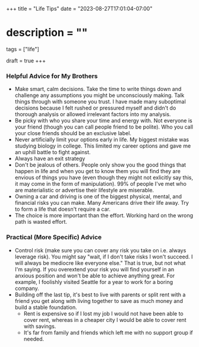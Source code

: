 +++
title = "Life Tips"
date = "2023-08-27T17:01:04-07:00"
# description = ""

tags = ["life"]

draft = true
+++


### Helpful Advice for My Brothers

- Make smart, calm decisions. Take the time to write things down and challenge any assumptions you might be unconsciously making. Talk things through with someone you trust. I have made many suboptimal decisions because I felt rushed or pressured myself and didn't do thorough analysis or allowed irrelevant factors into my analysis.
- Be picky with who you share your time and energy with. Not everyone is your friend (though you can call people friend to be polite). Who you call your close friends should be an exclusive label.
- Never artificially limit your options early in life. My biggest mistake was studying biology in college. This limited my career options and gave me an uphill battle to fight against. 
- Always have an exit strategy
- Don't be jealous of others. People only show you the good things that happen in life and when you get to know them you will find they are envious of things you have (even though they might not exlicitly say this, it may come in the form of manipulation). 99% of people I've met who are materialistic or advertise their lifestyle are miserable.
- Owning a car and driving is one of the biggest physical, mental, and financial risks you can make. Many Americans drive their life away. Try to form a life that doesn't require a car.
- The choice is more important than the effort. Working hard on the wrong path is wasted effort.


### Practical (More Specific) Advice
- Control risk (make sure you can cover any risk you take on i.e. always leverage risk). You might say "wait, if I don't take risks I won't succeed. I will always be mediocre like everyone else." That is true, but not what I'm saying. If you overextend your risk you will find yourself in an anxious position and won't be able to achieve anything great. For example, I foolishly visited Seattle for a year to work for a boring company. 
- Building off the last tip, it's best to live with parents or split rent with a friend you get along with living together to save as much money and build a stable foundation.
    - Rent is expensive so if I lost my job I would not have been able to cover rent, whereas in a cheaper city I would be able to cover rent with savings. 
    - It's far from family and friends which left me with no support group if needed.
